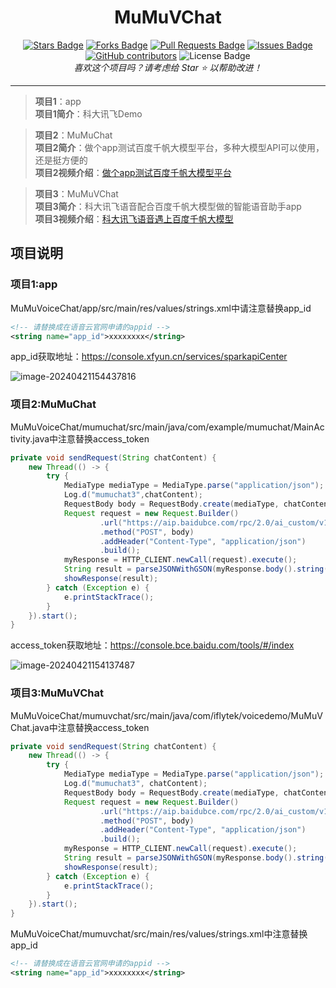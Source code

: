 <h1 align="center">MuMuVChat</h1>
<div align="center">
<a href="https://github.com/mixiaojiediy/MuMuVChat/stargazers"><img src="https://img.shields.io/github/stars/mixiaojiediy/MuMuVChat" alt="Stars Badge"/></a>
<a href="https://github.com/mixiaojiediy/MuMuVChat/network/members"><img src="https://img.shields.io/github/forks/mixiaojiediy/MuMuVChat" alt="Forks Badge"/></a>
<a href="https://github.com/mixiaojiediy/MuMuVChat/pulls"><img src="https://img.shields.io/github/issues-pr/mixiaojiediy/MuMuVChat" alt="Pull Requests Badge"/></a>
<a href="https://github.com/mixiaojiediy/MuMuVChat/issues"><img src="https://img.shields.io/github/issues/mixiaojiediy/MuMuVChat" alt="Issues Badge"/></a>
<a href="https://github.com/mixiaojiediy/MuMuVChat/graphs/contributors"><img alt="GitHub contributors" src="https://img.shields.io/github/contributors/mixiaojiediy/MuMuVChat?color=2b9348"></a>
<a><img src="https://img.shields.io/github/license/mixiaojiediy/MuMuVChat?color=2b9348" alt="License Badge"/></a>
</div>
<div align="center">
<i>喜欢这个项目吗？请考虑给 Star ⭐️ 以帮助改进！</i>

</div>

---

>**项目1**：app  
>**项目1简介**：科大讯飞Demo  

>**项目2**：MuMuChat  
>**项目2简介**：做个app测试百度千帆大模型平台，多种大模型API可以使用，还是挺方便的  
>**项目2视频介绍**：[做个app测试百度千帆大模型平台](https://www.bilibili.com/video/BV1WC41137ND/)  

>**项目3**：MuMuVChat  
>**项目3简介**：科大讯飞语音配合百度千帆大模型做的智能语音助手app  
>**项目3视频介绍**：[科大讯飞语音遇上百度千帆大模型](https://www.bilibili.com/video/BV1ht421w7MS/)  

## 项目说明 

### 项目1:app

MuMuVoiceChat/app/src/main/res/values/strings.xml中请注意替换app_id

```xml
<!-- 请替换成在语音云官网申请的appid -->
<string name="app_id">xxxxxxxx</string>
```

app_id获取地址：https://console.xfyun.cn/services/sparkapiCenter

![image-20240421154437816](https://cdn.jsdelivr.net/gh/mixiaojiediy/MDPicBed@main//img202404211544849.png)

### 项目2:MuMuChat

MuMuVoiceChat/mumuchat/src/main/java/com/example/mumuchat/MainActivity.java中注意替换access_token

```java
private void sendRequest(String chatContent) {
    new Thread(() -> {
        try {
            MediaType mediaType = MediaType.parse("application/json");
            Log.d("mumuchat3",chatContent);
            RequestBody body = RequestBody.create(mediaType, chatContent);
            Request request = new Request.Builder()
                    .url("https://aip.baidubce.com/rpc/2.0/ai_custom/v1/wenxinworkshop/chat/ernie_speed?access_token=<百度千帆大模型平台申请一下,然后替换>")
                    .method("POST", body)
                    .addHeader("Content-Type", "application/json")
                    .build();
            myResponse = HTTP_CLIENT.newCall(request).execute();
            String result = parseJSONWithGSON(myResponse.body().string());
            showResponse(result);
        } catch (Exception e) {
            e.printStackTrace();
        }
    }).start();
}
```

access_token获取地址：https://console.bce.baidu.com/tools/#/index

![image-20240421154137487](https://cdn.jsdelivr.net/gh/mixiaojiediy/MDPicBed@main//img202404211541581.png)

### 项目3:MuMuVChat

MuMuVoiceChat/mumuvchat/src/main/java/com/iflytek/voicedemo/MuMuVChat.java中注意替换access_token

```java
private void sendRequest(String chatContent) {
    new Thread(() -> {
        try {
            MediaType mediaType = MediaType.parse("application/json");
            Log.d("mumuchat3", chatContent);
            RequestBody body = RequestBody.create(mediaType, chatContent);
            Request request = new Request.Builder()
                    .url("https://aip.baidubce.com/rpc/2.0/ai_custom/v1/wenxinworkshop/chat/ernie-speed-128k?access_token=<百度千帆大模型平台申请一下,然后替换>")
                    .method("POST", body)
                    .addHeader("Content-Type", "application/json")
                    .build();
            myResponse = HTTP_CLIENT.newCall(request).execute();
            String result = parseJSONWithGSON(myResponse.body().string());
            showResponse(result);
        } catch (Exception e) {
            e.printStackTrace();
        }
    }).start();
}
```

MuMuVoiceChat/mumuvchat/src/main/res/values/strings.xml中注意替换app_id

```XML
<!-- 请替换成在语音云官网申请的appid -->
<string name="app_id">xxxxxxxx</string>
```












